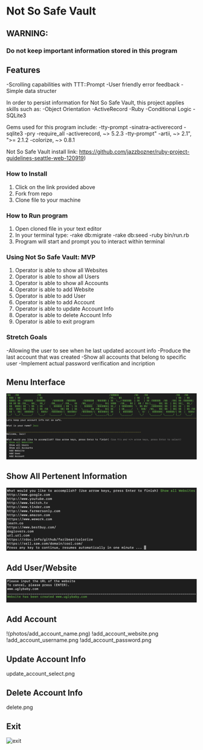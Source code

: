 # Not So Safe Vault
## WARNING: 
### Do not keep important information stored in this program


## Features
-Scrolling capabilities with TTT::Prompt
-User friendly error feedback
-Simple data structer

In order to persist information for Not So Safe Vault, this project applies skills such as:
-Object Orientation
-ActiveRecord
-Ruby
-Conditional Logic
-SQLite3

Gems used for this program include:
-tty-prompt
-sinatra-activerecord
-sqlite3
-pry
-require_all
-activerecord, ~> 5.2.3
-tty-prompt"
-artii, ~> 2.1", ">= 2.1.2
-colorize, ~> 0.8.1


Not So Safe Vault install link: https://github.com/jazzbozner/ruby-project-guidelines-seattle-web-120919)

### How to Install

1. Click on the link provided above
2. Fork from repo
3. Clone file to your machine

### How to Run program

1. Open cloned file in your text editor
2. In your terminal type:
-rake db:migrate
-rake db:seed
-ruby bin/run.rb
3. Program will start and prompt you to interact within terminal

### Using Not So Safe Vault: MVP

1. Operator is able to show all Websites
2. Operator is able to show all Users
3. Operator is able to show all Accounts
4. Operator is able to add Website
5. Operator is able to add User
6. Operator is able to add Account
7. Operator is able to update Account Info
8. Operator is able to delete Account Info
9. Operator is able to exit program

### Stretch Goals

-Allowing the user to see when he last updated account info
-Produce the last account that was created
-Show all accounts that belong to specific user
-Implement actual password verification and incription

## Menu Interface
![menu](photos/Menu.png)
## Show All Pertenent Information
![website](photos/websites.png)

## Add User/Website
![create](photos/create_website.png)

## Add Account
!(photos/add_account_name.png)
!add_account_website.png
!add_account_username.png
!add_account_password.png

## Update Account Info
update_account_select.png

## Delete Account Info
delete.png

## Exit
![exit](exit.png)

